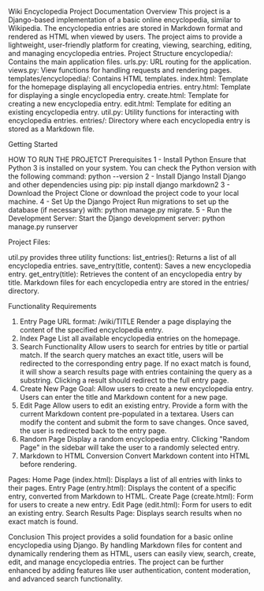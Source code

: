 Wiki Encyclopedia Project Documentation
Overview
This project is a Django-based implementation of a basic online encyclopedia, similar to Wikipedia. The encyclopedia entries are stored in Markdown format and rendered as HTML when viewed by users. The project aims to provide a lightweight, user-friendly platform for creating, viewing, searching, editing, and managing encyclopedia entries.
Project Structure
encyclopedia/: Contains the main application files.
urls.py: URL routing for the application.
views.py: View functions for handling requests and rendering pages.
templates/encyclopedia/: Contains HTML templates.
index.html: Template for the homepage displaying all encyclopedia entries.
entry.html: Template for displaying a single encyclopedia entry.
create.html: Template for creating a new encyclopedia entry.
edit.html: Template for editing an existing encyclopedia entry.
util.py: Utility functions for interacting with encyclopedia entries.
entries/: Directory where each encyclopedia entry is stored as a Markdown file.

Getting Started

HOW TO RUN THE PROJETCT
Prerequisites
1 - Install Python
Ensure that Python 3 is installed on your system. You can check the Python version with the following command: python --version
2 - Install Django
Install Django and other dependencies using pip: pip install django markdown2
3 - Download the Project
Clone or download the project code to your local machine.
4 - Set Up the Django Project
Run migrations to set up the database (if necessary) with: python manage.py migrate.
5 - Run the Development Server:
Start the Django development server: python manage.py runserver

Project Files:

util.py provides three utility functions:
list_entries(): Returns a list of all encyclopedia entries.
save_entry(title, content): Saves a new encyclopedia entry.
get_entry(title): Retrieves the content of an encyclopedia entry by title.
Markdown files for each encyclopedia entry are stored in the entries/ directory.

Functionality Requirements
1. Entry Page
URL format: /wiki/TITLE
Render a page displaying the content of the specified encyclopedia entry.
2. Index Page
List all available encyclopedia entries on the homepage.
3. Search Functionality
Allow users to search for entries by title or partial match.
If the search query matches an exact title, users will be redirected to the corresponding entry page.
If no exact match is found, it will show a search results page with entries containing the query as a substring.
Clicking a result should redirect to the full entry page.
4. Create New Page
Goal: Allow users to create a new encyclopedia entry.
Users can enter the title and Markdown content for a new page.
5. Edit Page
Allow users to edit an existing entry.
Provide a form with the current Markdown content pre-populated in a textarea.
Users can modify the content and submit the form to save changes.
Once saved, the user is redirected back to the entry page.
6. Random Page
Display a random encyclopedia entry.
Clicking "Random Page" in the sidebar will take the user to a randomly selected entry.
7. Markdown to HTML Conversion
Convert Markdown content into HTML before rendering.

Pages:
Home Page (index.html): Displays a list of all entries with links to their pages.
Entry Page (entry.html): Displays the content of a specific entry, converted from Markdown to HTML.
Create Page (create.html): Form for users to create a new entry.
Edit Page (edit.html): Form for users to edit an existing entry.
Search Results Page: Displays search results when no exact match is found.

Conclusion
This project provides a solid foundation for a basic online encyclopedia using Django. By handling Markdown files for content and dynamically rendering them as HTML, users can easily view, search, create, edit, and manage encyclopedia entries. The project can be further enhanced by adding features like user authentication, content moderation, and advanced search functionality.